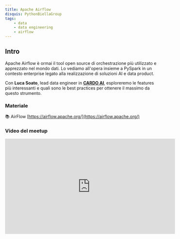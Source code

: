 ```yaml
---
title: Apache Airflow
disquis: PythonBiellaGroup
tags:
    - data
    - data engineering
    - airflow
---
```

## Intro

Apache Airflow è ormai il tool open source di orchestrazione più utilizzato e apprezzato nel mondo dati. Lo vediamo all'opera insieme a PySpark in un contesto enterprise legato alla realizzazione di soluzioni AI e data product.

Con **Luca Soato**, lead data engineer in **[CARDO AI](https://cardoai.com/)**, esploreremo le features più interessanti e quali sono le best practices per ottenere il massimo da questo strumento.

### Materiale

📚 AirFlow [https://airflow.apache.org/](https://airflow.apache.org/)

### Video del meetup
<iframe width="560" height="315" src="https://www.youtube.com/embed/dDzPmUnAUOo" title="YouTube video player" frameborder="0" allow="accelerometer; autoplay; clipboard-write; encrypted-media; gyroscope; picture-in-picture; web-share" allowfullscreen></iframe>